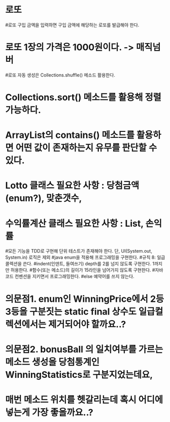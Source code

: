 # 로또
#로또 구입 금액을 입력하면 구입 금액에 해당하는 로또를 발급해야 한다.
# 로또 1장의 가격은 1000원이다. -> 매직넘버
#로또 자동 생성은 Collections.shuffle() 메소드 활용한다.
# Collections.sort() 메소드를 활용해 정렬 가능하다.
# ArrayList의 contains() 메소드를 활용하면 어떤 값이 존재하는지 유무를 판단할 수 있다.
# Lotto 클래스 필요한 사항 : 당첨금액(enum?), 맞춘갯수,
# 수익률계산 클래스 필요한 사항 : List<Lotto>, 손익률


#모든 기능을 TDD로 구현해 단위 테스트가 존재해야 한다. 단, UI(System.out, System.in) 로직은 제외
#java enum을 적용해 프로그래밍을 구현한다.
#규칙 8: 일급 콜렉션을 쓴다.
#indent(인덴트, 들여쓰기) depth를 2를 넘지 않도록 구현한다. 1까지만 허용한다.
#함수(또는 메소드)의 길이가 15라인을 넘어가지 않도록 구현한다.
#자바 코드 컨벤션을 지키면서 프로그래밍한다.
#else 예약어를 쓰지 않는다.

# 의문점1. enum인 WinningPrice에서 2등 3등을 구분짓는 static final 상수도 일급컬렉션에서는 제거되어야 할까요..?
# 의문점2. bonusBall 의 일치여부를 가르는 메소드 생성을 당첨통계인 WinningStatistics로 구분지었는데요,
# 매번 메소드 위치를 헷갈리는데 혹시 어디에 넣는게 가장 좋을까요..?